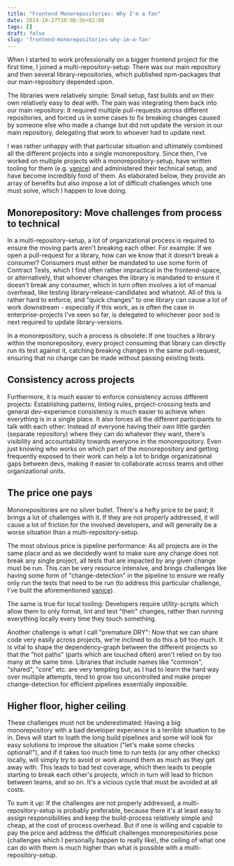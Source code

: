 ```yaml
---
title: "Frontend Monorepositories: Why I'm a fan"
date: 2024-10-27T10:06:56+02:00
tags: []
draft: false
slug: 'frontend-monorepositories-why-im-a-fan'
---
```


When I started to work professionally on a bigger frontend project for the first time, I joined a multi-repository-setup:
There was our main repository and then several library-repositories, which published npm-packages that our main-repository depended upon.

The libraries were relatively simple: Small setup, fast builds and on their own relatively easy to deal with.
The pain was integrating them back into our main repository: It required multiple pull-requests across different repositories,
and forced us in some cases to fix breaking changes caused by someone else who made a change but did not update the version in our main repository, delegating that work to whoever had to update next.

I was rather unhappy with that particular situation and ultimately combined all the different projects into a single monorepository.
Since then, I've worked on multiple projects with a monorepository-setup, have written tooling for them (e.g. [yanice](https://github.com/abuob/yanice)) and administered their technical setup,
and have become incredibly fond of them. As elaborated below, they provide an array of benefits but also impose a lot of difficult challenges which one must solve, which I happen to love doing.

## Monorepository: Move challenges from process to technical

In a multi-repository-setup, a lot of organizational process is required to ensure the moving parts aren't breaking each other.
For example: If we open a pull-request for a library, how can we know that it doesn't break a consumer?
Consumers must either be mandated to use some form of Contract Tests, which I find often rather impractical in the frontend-space, or alternatively,
that whoever changes the library is mandated to ensure it doesn't break any consumer, which in turn often involves a lot of manual overhead, like testing library-release-candidates and whatnot.
All of this is rather hard to enforce, and "quick changes" to one library can cause a lot of work downstream -
especially if this work, as is often the case in enterprise-projects I've seen so far, is delegated to whichever poor sod is next required to update library-versions.

In a monorepository, such a process is obsolete: If one touches a library within the monorepository, every project consuming that library can directly run its test against it,
catching breaking changes in the same pull-request, ensuring that no change can be made without passing existing tests.

## Consistency across projects

Furthermore, it is much easier to enforce consistency across different projects: Establishing patterns, linting rules, project-crossing tests and general dev-experience consistency is much easier
to achieve when everything is in a single place. It also forces all the different participants to talk with each other:
Instead of everyone having their own little garden (separate repository) where they can do whatever they want, there's visibility and accountability towards everyone in the monorepository.
Even just knowing who works on which part of the monorepository and getting frequently exposed to their work can help a lot to bridge organizational gaps between devs,
making it easier to collaborate across teams and other organizational units.

## The price one pays

Monorepositories are no silver bullet. There's a hefty price to be paid; it brings a lot of challenges with it.
If they are not properly addressed, it will cause a lot of friction for the involved developers, and will generally be a worse situation than a multi-repository-setup.

The most obvious price is pipeline performance: As all projects are in the same place and as we decidedly want to make sure any change does not break any single project, all tests that are impacted
by any given change must be run. This can be very resource intensive, and brings challenges like having some form of "change-detection" in the pipeline to ensure
we really only run the tests that need to be run (to address this particular challenge, I've built the aforementioned [yanice](https://github.com/abuob/yanice)).

The same is true for local tooling: Developers require utility-scripts which allow them to only format, lint and test "their" changes,
rather than running everything locally every time they touch something.

Another challenge is what I call "premature DRY": Now that we can share code very easily across projects, we're inclined to do this a bit too much.
It is vital to shape the dependency-graph between the different projects so that the "hot paths" (parts which are touched often) aren't relied on by too many at the same time.
Libraries that include names like "common", "shared", "core" etc. are very tempting but, as I had to learn the hard way over multiple attempts, tend to grow too uncontrolled
and make proper change-detection for efficient pipelines essentially impossible.

## Higher floor, higher ceiling

These challenges must not be underestimated: Having a big monorepository with a bad developer experience is a terrible situation to be in.
Devs will start to loath the long build pipelines and some will look for easy solutions to improve the situation ("let's make some checks optional!"),
and if it takes too much time to run tests (or any other checks) locally, will simply try to avoid or work around them as much as they get away with.
This leads to bad test coverage, which then leads to people starting to break each other's projects, which in turn will lead to friction between teams, and so on.
It's a vicious cycle that must be avoided at all costs.

To sum it up: If the challenges are not properly addressed, a multi-repository-setup is probably preferable,
because there it's at least easy to assign responsibilities and keep the build-process relatively simple and cheap, at the cost of process overhead.
But if one is willing and capable to pay the price and address the difficult challenges monorepositories pose (challenges which I personally happen to really like),
the ceiling of what one can do with them is much higher than what is possible with a multi-repository-setup.
